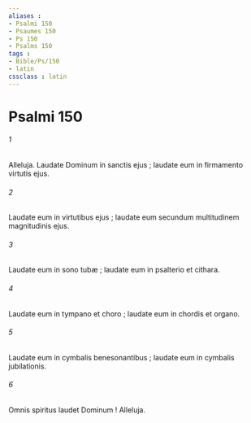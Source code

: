 ```yaml
---
aliases : 
- Psalmi 150
- Psaumes 150
- Ps 150
- Psalms 150
tags : 
- Bible/Ps/150
- latin
cssclass : latin
---
```


# Psalmi 150

###### 1
Alleluja. Laudate Dominum in sanctis ejus ; laudate eum in firmamento virtutis ejus.
###### 2
Laudate eum in virtutibus ejus ; laudate eum secundum multitudinem magnitudinis ejus.
###### 3
Laudate eum in sono tubæ ; laudate eum in psalterio et cithara.
###### 4
Laudate eum in tympano et choro ; laudate eum in chordis et organo.
###### 5
Laudate eum in cymbalis benesonantibus ; laudate eum in cymbalis jubilationis.
###### 6
Omnis spiritus laudet Dominum ! Alleluja.
